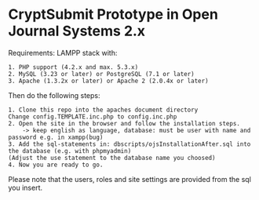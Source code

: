 # CryptSubmit Prototype in Open Journal Systems 2.x

Requirements:
LAMPP stack with:

    1. PHP support (4.2.x and max. 5.3.x)
    2. MySQL (3.23 or later) or PostgreSQL (7.1 or later)
    3. Apache (1.3.2x or later) or Apache 2 (2.0.4x or later)
    
Then do the following steps:

    1. Clone this repo into the apaches document directory
    Change config.TEMPLATE.inc.php to config.inc.php
    2. Open the site in the browser and follow the installation steps.
        -> keep english as language, database: must be user with name and password e.g. in xampp(bug)
    3. Add the sql-statements in: dbscripts/ojsInstallationAfter.sql into the database (e.g. with phpmyadmin)
    (Adjust the use statement to the database name you choosed)
    4. Now you are ready to go.
    
Please note that the users, roles and site settings are provided from the sql 
you insert.
    
